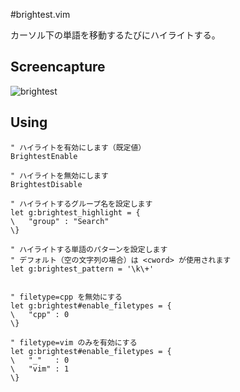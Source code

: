 #brightest.vim

カーソル下の単語を移動するたびにハイライトする。

## Screencapture

![brightest](https://cloud.githubusercontent.com/assets/214488/3297888/eb37a8dc-f5f9-11e3-8620-5876f030d762.gif)

## Using

```vim
" ハイライトを有効にします（既定値）
BrightestEnable

" ハイライトを無効にします
BrightestDisable

" ハイライトするグループ名を設定します
let g:brightest_highlight = {
\   "group" : "Search"
\}

" ハイライトする単語のパターンを設定します
" デフォルト（空の文字列の場合）は <cword> が使用されます
let g:brightest_pattern = '\k\+'


" filetype=cpp を無効にする
let g:brightest#enable_filetypes = {
\	"cpp" : 0
\}

" filetype=vim のみを有効にする
let g:brightest#enable_filetypes = {
\	"_"   : 0
\	"vim" : 1
\}
```


